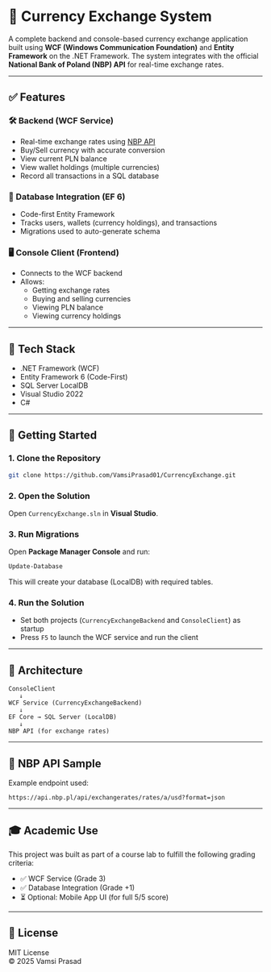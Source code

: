 # 💱 Currency Exchange System

A complete backend and console-based currency exchange application built using **WCF (Windows Communication Foundation)** and **Entity Framework** on the .NET Framework. The system integrates with the official **National Bank of Poland (NBP) API** for real-time exchange rates.

---

## ✅ Features

### 🛠️ Backend (WCF Service)
- Real-time exchange rates using [NBP API](http://api.nbp.pl/en.html)
- Buy/Sell currency with accurate conversion
- View current PLN balance
- View wallet holdings (multiple currencies)
- Record all transactions in a SQL database

### 💾 Database Integration (EF 6)
- Code-first Entity Framework
- Tracks users, wallets (currency holdings), and transactions
- Migrations used to auto-generate schema

### 🖥️ Console Client (Frontend)
- Connects to the WCF backend
- Allows:
  - Getting exchange rates
  - Buying and selling currencies
  - Viewing PLN balance
  - Viewing currency holdings

---

## 🧪 Tech Stack

- .NET Framework (WCF)
- Entity Framework 6 (Code-First)
- SQL Server LocalDB
- Visual Studio 2022
- C#

---

## 🚀 Getting Started

### 1. Clone the Repository

```bash
git clone https://github.com/VamsiPrasad01/CurrencyExchange.git
```

### 2. Open the Solution

Open `CurrencyExchange.sln` in **Visual Studio**.

### 3. Run Migrations

Open **Package Manager Console** and run:

```powershell
Update-Database
```

This will create your database (LocalDB) with required tables.

### 4. Run the Solution

- Set both projects (`CurrencyExchangeBackend` and `ConsoleClient`) as startup
- Press `F5` to launch the WCF service and run the client

---

## 🧩 Architecture

```
ConsoleClient
   ↓
WCF Service (CurrencyExchangeBackend)
   ↓
EF Core → SQL Server (LocalDB)
   ↓
NBP API (for exchange rates)
```

---

## 📌 NBP API Sample

Example endpoint used:
```
https://api.nbp.pl/api/exchangerates/rates/a/usd?format=json
```

---

## 🎓 Academic Use

This project was built as part of a course lab to fulfill the following grading criteria:

- ✅ WCF Service (Grade 3)
- ✅ Database Integration (Grade +1)
- ⏳ Optional: Mobile App UI (for full 5/5 score)

---

## 📃 License

MIT License  
© 2025 Vamsi Prasad
